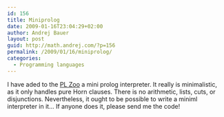 ```yaml
---
id: 156
title: Miniprolog
date: 2009-01-16T23:04:29+02:00
author: Andrej Bauer
layout: post
guid: http://math.andrej.com/?p=156
permalink: /2009/01/16/miniprolog/
categories:
  - Programming languages
---
```

I have aded to the [PL Zoo](http://andrej.com/plzoo/) a mini prolog interpreter. It really is minimalistic, as it only handles pure Horn clauses. There is no arithmetic, lists, cuts, or disjunctions. Nevertheless, it ought to be possible to write a miniml interpreter in it... If anyone does it, please send me the code!
